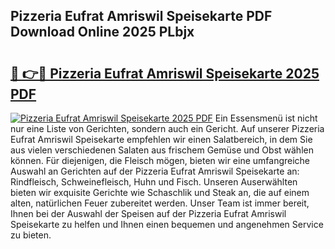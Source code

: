 ## Pizzeria Eufrat Amriswil Speisekarte PDF Download Online 2025 PLbjx

# <h2><a href="http://gcanc6x.nevu.top/?p=Pizzeria+Eufrat+Amriswil+Speisekarte">🔗 👉🔴 Pizzeria Eufrat Amriswil Speisekarte 2025 PDF</a></h2>

[![Pizzeria Eufrat Amriswil Speisekarte 2025 PDF](https://i.imgur.com/dBaPXMq.png)](http://gcanc6x.nevu.top/?p=Pizzeria+Eufrat+Amriswil+Speisekarte)
Ein Essensmenü ist nicht nur eine Liste von Gerichten, sondern auch ein Gericht. Auf unserer Pizzeria Eufrat Amriswil Speisekarte empfehlen wir einen Salatbereich, in dem Sie aus vielen verschiedenen Salaten aus frischem Gemüse und Obst wählen können. Für diejenigen, die Fleisch mögen, bieten wir eine umfangreiche Auswahl an Gerichten auf der Pizzeria Eufrat Amriswil Speisekarte an: Rindfleisch, Schweinefleisch, Huhn und Fisch. Unseren Auserwählten bieten wir exquisite Gerichte wie Schaschlik und Steak an, die auf einem alten, natürlichen Feuer zubereitet werden. Unser Team ist immer bereit, Ihnen bei der Auswahl der Speisen auf der Pizzeria Eufrat Amriswil Speisekarte zu helfen und Ihnen einen bequemen und angenehmen Service zu bieten.
